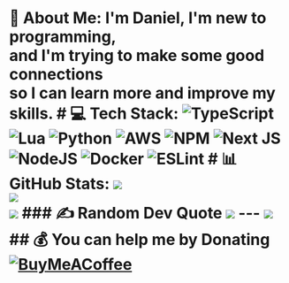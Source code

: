 # 💫 About Me: I'm Daniel, I'm new to programming, <br>and I'm trying to make some good connections <br>so I can learn more and improve my skills. # 💻 Tech Stack: ![TypeScript](https://img.shields.io/badge/typescript-%23007ACC.svg?style=for-the-badge&logo=typescript&logoColor=white) ![Lua](https://img.shields.io/badge/lua-%232C2D72.svg?style=for-the-badge&logo=lua&logoColor=white) ![Python](https://img.shields.io/badge/python-3670A0?style=for-the-badge&logo=python&logoColor=ffdd54) ![AWS](https://img.shields.io/badge/AWS-%23FF9900.svg?style=for-the-badge&logo=amazon-aws&logoColor=white) ![NPM](https://img.shields.io/badge/NPM-%23000000.svg?style=for-the-badge&logo=npm&logoColor=white) ![Next JS](https://img.shields.io/badge/Next-black?style=for-the-badge&logo=next.js&logoColor=white) ![NodeJS](https://img.shields.io/badge/node.js-6DA55F?style=for-the-badge&logo=node.js&logoColor=white) ![Docker](https://img.shields.io/badge/docker-%230db7ed.svg?style=for-the-badge&logo=docker&logoColor=white) ![ESLint](https://img.shields.io/badge/ESLint-4B3263?style=for-the-badge&logo=eslint&logoColor=white) # 📊 GitHub Stats: ![](https://github-readme-stats.vercel.app/api?username=Daniel&theme=dark&hide_border=false&include_all_commits=false&count_private=false)<br/> ![](https://github-readme-streak-stats.herokuapp.com/?user=Daniel&theme=dark&hide_border=false)<br/> ![](https://github-readme-stats.vercel.app/api/top-langs/?username=Daniel&theme=dark&hide_border=false&include_all_commits=false&count_private=false&layout=compact) ### ✍️ Random Dev Quote ![](https://quotes-github-readme.vercel.app/api?type=horizontal&theme=radical) --- [![](https://visitcount.itsvg.in/api?id=Daniel&icon=0&color=0)](https://visitcount.itsvg.in) ## 💰 You can help me by Donating [![BuyMeACoffee](https://img.shields.io/badge/Buy%20Me%20a%20Coffee-ffdd00?style=for-the-badge&logo=buy-me-a-coffee&logoColor=black)](https://buymeacoffee.com/https://www.buymeacoffee.com/danielgon) <!-- Proudly created with GPRM ( https://gprm.itsvg.in ) -->
